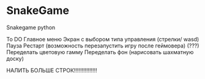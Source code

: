 # SnakeGame
Snakegame python


To DO
Главное меню
Экран с выбором типа управления (стрелки/ wasd)
Пауза
Рестарт (возможность перезапустить игру после геймовера) (???)
Переделать цветовую гамму
Переделать фон (нарисовать шахматную доску)
  
НАЛИТЬ БОЛЬШЕ СТРОК!!!!!!!!!!!!!!!
